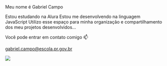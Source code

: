 ## <Boas vindas ao meu perfil> 
Meu nome é Gabriel Campo

Estou estudando na Alura
Estou me desenvolvendo na linguagem JavaScript
Utilizo esse espaço para minha organização e compartilhamento dos meu projetos desenvolvidos...

Você pode entrar em contato comigo 📫

gabriel.campo@escola.pr.gov.br 

![](https://static.hupishop.com.br/public/hupibikes/imagens/produtos/media/quadro-hupi-naja-v9-preto-roxo-gancheira-669f9b3c91c2b.jpg)



